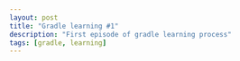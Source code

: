 ```yaml
---
layout: post
title: "Gradle learning #1"
description: "First episode of gradle learning process"
tags: [gradle, learning]
---
```


